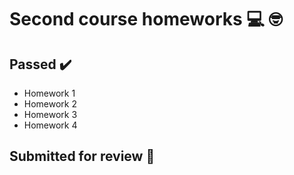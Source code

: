 # Second course homeworks :computer: :nerd_face:

## Passed :heavy_check_mark:
- Homework 1
- Homework 2
- Homework 3
- Homework 4

## Submitted for review :eyes:
